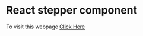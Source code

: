 # React stepper component

To visit this webpage [Click Here](https://react-stepper-component.vercel.app/)
